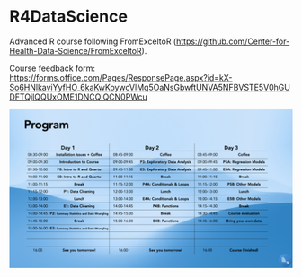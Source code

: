# R4DataScience
Advanced R course following FromExceltoR (https://github.com/Center-for-Health-Data-Science/FromExceltoR).

Course feedback form: https://forms.office.com/Pages/ResponsePage.aspx?id=kX-So6HNlkaviYyfHO_6kaKwKoywcVlMq5OaNsGbwftUNVA5NFBVSTE5V0hGUDFTQjlQQUxOME1DNCQlQCN0PWcu

![image](https://github.com/Center-for-Health-Data-Science/R4DataScience/blob/main/slides/program/program.001.jpeg)
